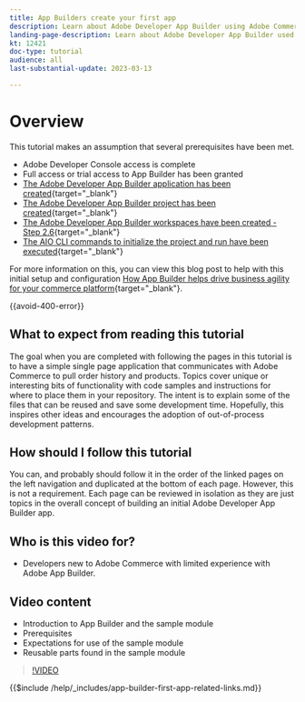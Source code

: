 ```yaml
---
title: App Builders create your first app
description: Learn about Adobe Developer App Builder using Adobe Commerce and create your first app.
landing-page-description: Learn about Adobe Developer App Builder used with Adobe Commerce and create your first app.
kt: 12421
doc-type: tutorial
audience: all
last-substantial-update: 2023-03-13

---
```


# Overview

This tutorial makes an assumption that several prerequisites have been met.

* Adobe Developer Console access is complete
* Full access or trial access to App Builder has been granted
* [The Adobe Developer App Builder application has been created](https://developer.adobe.com/app-builder/docs/getting_started/first_app/){target="_blank"}
* [The Adobe Developer App Builder project has been created](https://developer.adobe.com/console){target="_blank"}
* [The Adobe Developer App Builder workspaces have been created - Step 2.6](https://developer.adobe.com/app-builder/docs/getting_started/first_app/#2-creating-a-new-project-on-developer-console){target="_blank"}
* [The AIO CLI commands to initialize the project and run have been executed](https://developer.adobe.com/runtime){target="_blank"}

For more information on this, you can view this blog post to help with this initial setup and configuration [How App Builder helps drive business agility for your commerce platform](https://business.adobe.com/blog/how-to/how-app-builder-helps-you-implement-a-composable-commerce-strategy){target="_blank"}.

{{avoid-400-error}}

## What to expect from reading this tutorial

The goal when you are completed with following the pages in this tutorial is to have a simple single page application that communicates with Adobe Commerce to pull order history and products. Topics cover unique or interesting bits of functionality with code samples and instructions for where to place them in your repository. The intent is to explain some of the files that can be reused and save some development time. Hopefully, this inspires other ideas and encourages the adoption of out-of-process development patterns.

## How should I follow this tutorial

You can, and probably should follow it in the order of the linked pages on the left navigation and duplicated at the bottom of each page. However, this is not a requirement. Each page can be reviewed in isolation as they are just topics in the overall concept of building an initial Adobe Developer App Builder app.

## Who is this video for?

* Developers new to Adobe Commerce with limited experience with Adobe App Builder.

## Video content

* Introduction to App Builder and the sample module
* Prerequisites
* Expectations for use of the sample module
* Reusable parts found in the sample module

>[!VIDEO](https://video.tv.adobe.com/v/3416740)

{{$include /help/_includes/app-builder-first-app-related-links.md}}

